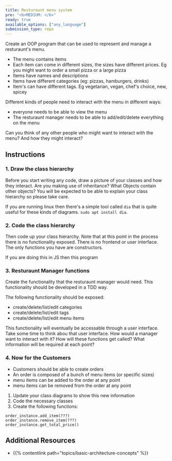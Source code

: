```yaml
---
title: Resturaunt menu system
pre: "<b>MEDIUM: </b>"
ready: true
available_options: ["any_language"]
submission_type: repo
---
```


Create an OOP program that can be used to represent and manage a resturaunt's menu.

- The menu contains items
- Each item can come in different sizes, the sizes have different prices. Eg you might want to order a small pizza or a large pizza
- Items have names and descriptions
- Items have different categories (eg: pizzas, hamburgers, drinks)
- Item's can have different tags. Eg vegetarian, vegan, chef's choice, new, spicey

Different kinds of people need to interact with the menu in different ways:

- everyone needs to be able to view the menu
- The resturaunt manager needs to be able to add/edit/delete everything on the menu

Can you think of any other people who might want to interact with the menu? And how they might interact?

## Instructions

### 1. Draw the class hierarchy

Before you start writing any code, draw a picture of your classes and how they interact. Are you making use of inheritance? What Objects contain other objects? You will be expected to be able to explain your class hierarchy so please take care.

If you are running linux then there's a simple tool called `dia` that is quite useful for these kinds of diagrams. `sudo apt install dia`.

### 2. Code the class hierarchy

Then code up your class hierarchy. Note that at this point in the process there is no functionality exposed. There is no frontend or user interface. The only functions you have are constructors.

If you are doing this in JS then this program

### 3. Resturaunt Manager functions

Create the functionality that the resturaunt manager would need. This functionality should be developed in a TDD way.

The following functionality should be exposed:

- create/delete/list/edit categories
- create/delete/list/edit tags
- create/delete/list/edit menu items

This functionality will eventually be accessable through a user interface. Take some time to think abou that user interface. How would a manager want to interact with it? How will these functions get called? What information will be required at each point?

### 4. Now for the Customers

- Customers should be able to create orders
- An order is composed of a bunch of menu items (or specific sizes)
- menu items can be added to the order at any point
- menu items can be removed from the order at any point

1. Update your class diagrams to show this new information
2. Code the necessary classes
3. Create the following functions:

```
order_instance.add_item(???)
order_instance.remove_item(???)
order_instance.get_total_price()
```

## Additional Resources

- {{% contentlink path="topics/basic-architecture-concepts" %}}
